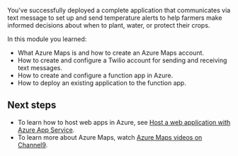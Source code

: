 You've successfully deployed a complete application that communicates via text message to set up and send temperature alerts to help farmers make informed decisions about when to plant, water, or protect their crops.

In this module you learned:

* What Azure Maps is and how to create an Azure Maps account.
* How to create and configure a Twilio account for sending and receiving text messages.
* How to create and configure a function app in Azure.
* How to deploy an existing application to the function app.

## Next steps

* To learn how to host web apps in Azure, see [Host a web application with Azure App Service](https://docs.microsoft.com/learn/modules/host-a-web-app-with-azure-app-service/?azure-portal=true).
* To learn more about Azure Maps, watch [Azure Maps videos on Channel9](https://channel9.msdn.com/Search?term=%22azure%20maps%22&azure-portal=true).
